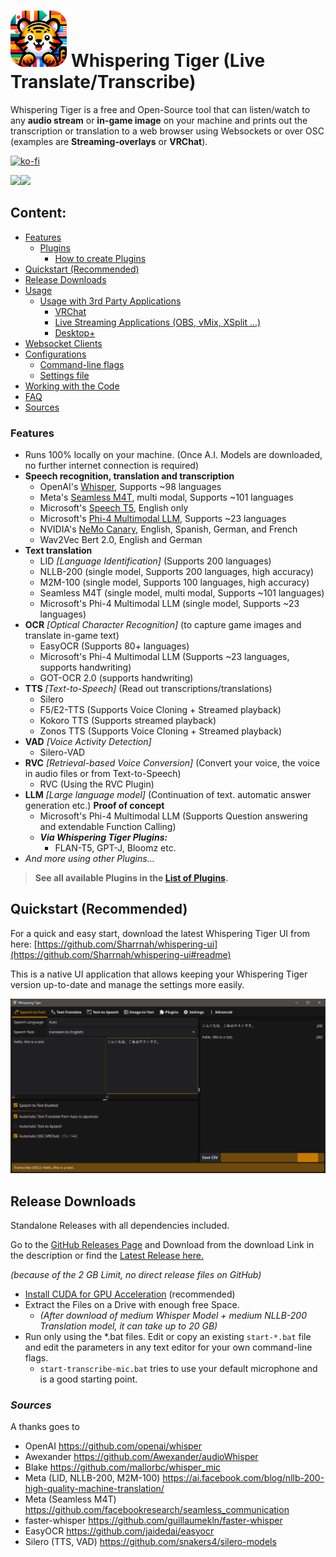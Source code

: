 # <img src=images/app-icon.png width=90> Whispering Tiger (Live Translate/Transcribe)

Whispering Tiger is a free and Open-Source tool that can listen/watch to any **audio stream** or **in-game image** on your machine and prints out the transcription or translation
to a web browser using Websockets or over OSC (examples are **Streaming-overlays** or **VRChat**).

[![ko-fi](https://ko-fi.com/img/githubbutton_sm.svg)](https://ko-fi.com/sharrnah)

<img src=images/vrchat.png width=400><img src=images/streaming-overlay.png width=400>


## Content:
- [Features](#features)
  - [Plugins](https://github.com/Sharrnah/whispering-plugins/blob/main/README.md)
    - [How to create Plugins](https://github.com/Sharrnah/whispering-plugins/blob/main/Documentation/plugin-creation.md)
- [Quickstart (Recommended)](#quickstart-recommended)
- [Release Downloads](#release-downloads)
- [Usage](documentation/usage.md)
  - [Usage with 3rd Party Applications](documentation/usage.md#usage-with-3rd-party-applications)
    - [VRChat](documentation/usage.md#vrchat)
    - [Live Streaming Applications (OBS, vMix, XSplit ...)](documentation/usage.md#live-streaming-applications-obs-vmix-xsplit-)
    - [Desktop+](documentation/usage.md#desktop-currently-only-new-ui-beta-with-embedded-browser) 
- [Websocket Clients](documentation/websocket-clients.md)
- [Configurations](documentation/configurations.md)
  - [Command-line flags](documentation/configurations.md#command-line-flags)
  - [Settings file](documentation/configurations.md#settings-file)
- [Working with the Code](documentation/working-with-code.md)
- [FAQ](documentation/faq.md)
- [Sources](#sources)


### Features
- Runs 100% locally on your machine. (Once A.I. Models are downloaded, no further internet connection is required)
- **Speech recognition, translation and transcription**
  - OpenAI's [Whisper](https://github.com/openai/whisper), Supports ~98 languages
  - Meta's [Seamless M4T](https://github.com/facebookresearch/seamless_communication), multi modal, Supports ~101 languages
  - Microsoft's [Speech T5](https://github.com/microsoft/SpeechT5), English only
  - Microsoft's [Phi-4 Multimodal LLM](https://huggingface.co/microsoft/Phi-4-multimodal-instruct), Supports ~23 languages
  - NVIDIA's [NeMo Canary](https://github.com/NVIDIA/NeMo), English, Spanish, German, and French
  - Wav2Vec Bert 2.0, English and German
- **Text translation**
  - LID _[Language Identification]_ (Supports 200 languages)
  - NLLB-200 (single model, Supports 200 languages, high accuracy)
  - M2M-100 (single model, Supports 100 languages, high accuracy)
  - Seamless M4T (single model, multi modal, Supports ~101 languages)
  - Microsoft's Phi-4 Multimodal LLM (single model, Supports ~23 languages)
- **OCR** _[Optical Character Recognition]_ (to capture game images and translate in-game text)
  - EasyOCR (Supports 80+ languages)
  - Microsoft's Phi-4 Multimodal LLM (Supports ~23 languages, supports handwriting)
  - GOT-OCR 2.0 (supports handwriting)
- **TTS** _[Text-to-Speech]_ (Read out transcriptions/translations)
  - Silero
  - F5/E2-TTS (Supports Voice Cloning + Streamed playback)
  - Kokoro TTS (Supports streamed playback)
  - Zonos TTS (Supports Voice Cloning + Streamed playback)
- **VAD** _[Voice Activity Detection]_
  - Silero-VAD
- **RVC** _[Retrieval-based Voice Conversion]_ (Convert your voice, the voice in audio files or from Text-to-Speech)
  - RVC (Using the RVC Plugin) 
- **LLM** _[Large language model]_ (Continuation of text. automatic answer generation etc.) **Proof of concept**
  - Microsoft's Phi-4 Multimodal LLM (Supports Question answering and extendable Function Calling)
  - _**Via Whispering Tiger Plugins:**_
    - FLAN-T5, GPT-J, Bloomz etc.
- _And more using other Plugins..._

> **See all available Plugins in the [List of Plugins](https://github.com/Sharrnah/whispering-plugins/blob/main/README.md).** 

## Quickstart (Recommended)
For a quick and easy start, download the latest Whispering Tiger UI from here: [https://github.com/Sharrnah/whispering-ui](https://github.com/Sharrnah/whispering-ui#readme)

This is a native UI application that allows keeping your Whispering Tiger version up-to-date and manage the settings more easily.

<img src=https://github.com/Sharrnah/whispering-ui/raw/main/doc/images/speech2text.png width=825>


## Release Downloads
Standalone Releases with all dependencies included.

Go to the [GitHub Releases Page](https://github.com/Sharrnah/whispering/releases) and Download from the download Link in the description or find the [Latest Release here.](https://github.com/Sharrnah/whispering/releases/latest)

_(because of the 2 GB Limit, no direct release files on GitHub)_

- [Install CUDA for GPU Acceleration](https://developer.nvidia.com/cuda-downloads) (recommended)
- Extract the Files on a Drive with enough free Space.
  - _(After download of medium Whisper Model + medium NLLB-200 Translation model, it can take up to 20 GB)_
- Run only using the *.bat files. Edit or copy an existing `start-*.bat` file and edit the parameters in any text editor for your own command-line flags.
  - `start-transcribe-mic.bat` tries to use your default microphone and is a good starting point.


### _Sources_
A thanks goes to
- OpenAI https://github.com/openai/whisper
- Awexander https://github.com/Awexander/audioWhisper
- Blake https://github.com/mallorbc/whisper_mic
- Meta (LID, NLLB-200, M2M-100) https://ai.facebook.com/blog/nllb-200-high-quality-machine-translation/
- Meta (Seamless M4T) https://github.com/facebookresearch/seamless_communication
- faster-whisper https://github.com/guillaumekln/faster-whisper
- EasyOCR https://github.com/jaidedai/easyocr
- Silero (TTS, VAD) https://github.com/snakers4/silero-models
